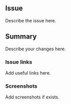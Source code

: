 ## Issue
Describe the issue here.

## Summary
Describe your changes here.

### Issue links
Add useful links here.

### Screenshots
Add screenshots if exists.
